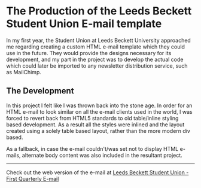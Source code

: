 # The Production of the Leeds Beckett Student Union E-mail template
In my first year, the Student Union at Leeds Beckett University approached me regarding creating a custom HTML e-mail template which they could use in the future. They would provide the designs necessary for its development, and my part in the project was to develop the actual code which could later be imported to any newsletter distribution service, such as MailChimp.

## The Development
In this project I felt like I was thrown back into the stone age. In order for an HTML e-mail to look similar on all the e-mail clients used in the world, I was forced to revert back from HTML5 standards to old table/inline styling based development. As a result all the styles were inlined and the layout created using a solely table based layout, rather than the more modern div based.

As a fallback, in case the e-mail couldn't/was set not to display HTML e-mails, alternate body content was also included in the resultant project.

---
Check out the web version of the e-mail at [Leeds Beckett Student Union - First Quarterly E-mail](http://saborknight.com/first-quarterly.html)
